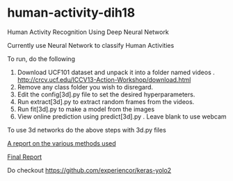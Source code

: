 # human-activity-dih18
Human Activity Recognition Using Deep Neural Network

Currently use Neural Network to classify Human Activities

To run, do the following 
 1. Download UCF101 dataset and unpack it into a folder named  videos .
    http://crcv.ucf.edu/ICCV13-Action-Workshop/download.html
 2. Remove any class folder you wish to disregard.
 3. Edit the config[3d].py file to set the desired hyperparameters.
 4. Run extract[3d].py to extract random frames from the videos.
 5. Run fit[3d].py to make a model from the images
 6. View online prediction using predict[3d].py <filename> . Leave blank to use webcam

To use 3d networks do the above steps with 3d.py files

[A report on the various methods used](https://docs.google.com/document/d/1DgRkhRfk6W0o-6MjYYescqEKPt1YiK5UZsb9LRnsMPg/edit?usp=sharing)

[Final Report](https://docs.google.com/document/d/1m4X8QbcFxY7Qtkzl4Jqy1hoqzm7EKtlWvxqDsUe9ezw/edit?usp=sharing_eil&ts=5babd569)

Do checkout
https://github.com/experiencor/keras-yolo2

